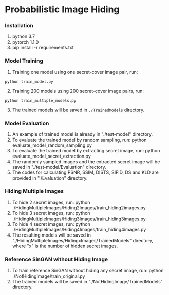 # Probabilistic Image Hiding

### Installation
1. python 3.7
2. pytorch 1.1.0
3. pip install -r requirements.txt

### Model Training
1. Training one model using one secret-cover image pair, run: 

``python train_model.py``

2. Training 200 models using 200 secret-cover image pairs, run: 

``python train_multiple_models.py``

3. The trained models will be saved in ``./TrainedModels`` directory.

### Model Evaluation
1. An example of trained model is already in "./test-model" directory.
2. To evaluate the trained model by random sampling, run: python evaluate_model_random_sampling.py
3. To evaluate the trained model by extracting secret image, run: python evaluate_model_secret_extraction.py
4. The randomly sampled images and the extracted secret image will be saved in "./test-model/Evaluation" directory.
5. The codes for calculating PSNR, SSIM, DISTS, SIFID, DS and KLD are provided in "./Evaluation" directory.

### Hiding Multiple Images
1. To hide 2 secret images, run: python ./HidingMultipleImages/Hiding2Images/train_hiding2images.py
2. To hide 3 secret images, run: python ./HidingMultipleImages/Hiding3Images/train_hiding3images.py
3. To hide 4 secret images, run: python ./HidingMultipleImages/Hiding4Images/train_hiding4images.py
4. The resulting models will be saved in "./HidingMultipleImages/HidingxImages/TrainedModels" directory, where "x" is the number of hidden secret images.

### Reference SinGAN without Hiding Image
1. To train reference SinGAN without hiding any secret image, run: python ./NotHidingImage/train_original.py
2. The trained models will be saved in "./NotHidingImage/TrainedModels" directory.
